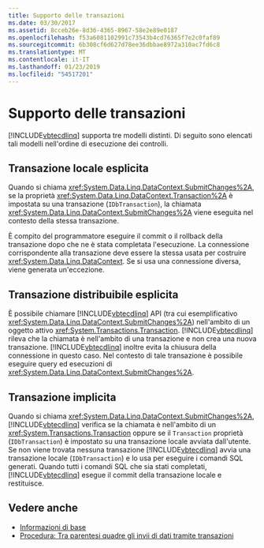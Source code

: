 ```yaml
---
title: Supporto delle transazioni
ms.date: 03/30/2017
ms.assetid: 8cceb26e-8d36-4365-8967-58e2e89e0187
ms.openlocfilehash: f53a6081102991c73543b4cd76365f7e2c0faf89
ms.sourcegitcommit: 6b308cf6d627d78ee36dbbae8972a310ac7fd6c8
ms.translationtype: MT
ms.contentlocale: it-IT
ms.lasthandoff: 01/23/2019
ms.locfileid: "54517201"
---
```

# <a name="transaction-support"></a>Supporto delle transazioni
[!INCLUDE[vbtecdlinq](../../../../../../includes/vbtecdlinq-md.md)] supporta tre modelli distinti. Di seguito sono elencati tali modelli nell'ordine di esecuzione dei controlli.  
  
## <a name="explicit-local-transaction"></a>Transazione locale esplicita  
 Quando si chiama <xref:System.Data.Linq.DataContext.SubmitChanges%2A>, se la proprietà <xref:System.Data.Linq.DataContext.Transaction%2A> è impostata su una transazione (`IDbTransaction`), la chiamata <xref:System.Data.Linq.DataContext.SubmitChanges%2A> viene eseguita nel contesto della stessa transazione.  
  
 È compito del programmatore eseguire il commit o il rollback della transazione dopo che ne è stata completata l'esecuzione. La connessione corrispondente alla transazione deve essere la stessa usata per costruire <xref:System.Data.Linq.DataContext>. Se si usa una connessione diversa, viene generata un'eccezione.  
  
## <a name="explicit-distributable-transaction"></a>Transazione distribuibile esplicita  
 È possibile chiamare [!INCLUDE[vbtecdlinq](../../../../../../includes/vbtecdlinq-md.md)] API (tra cui esemplificativo <xref:System.Data.Linq.DataContext.SubmitChanges%2A>) nell'ambito di un oggetto attivo <xref:System.Transactions.Transaction>. [!INCLUDE[vbtecdlinq](../../../../../../includes/vbtecdlinq-md.md)] rileva che la chiamata è nell'ambito di una transazione e non crea una nuova transazione. [!INCLUDE[vbtecdlinq](../../../../../../includes/vbtecdlinq-md.md)] inoltre evita la chiusura della connessione in questo caso. Nel contesto di tale transazione è possibile eseguire query ed esecuzioni di <xref:System.Data.Linq.DataContext.SubmitChanges%2A>.  
  
## <a name="implicit-transaction"></a>Transazione implicita  
 Quando si chiama <xref:System.Data.Linq.DataContext.SubmitChanges%2A>, [!INCLUDE[vbtecdlinq](../../../../../../includes/vbtecdlinq-md.md)] verifica se la chiamata è nell'ambito di un <xref:System.Transactions.Transaction> oppure se il `Transaction` proprietà (`IDbTransaction`) è impostato su una transazione locale avviata dall'utente. Se non viene trovata nessuna transazione [!INCLUDE[vbtecdlinq](../../../../../../includes/vbtecdlinq-md.md)] avvia una transazione locale (`IDbTransaction`) e lo usa per eseguire i comandi SQL generati. Quando tutti i comandi SQL che sia stati completati, [!INCLUDE[vbtecdlinq](../../../../../../includes/vbtecdlinq-md.md)] esegue il commit della transazione locale e restituisce.  
  
## <a name="see-also"></a>Vedere anche
- [Informazioni di base](../../../../../../docs/framework/data/adonet/sql/linq/background-information.md)
- [Procedura: Tra parentesi quadre gli invii di dati tramite transazioni](../../../../../../docs/framework/data/adonet/sql/linq/how-to-bracket-data-submissions-by-using-transactions.md)
